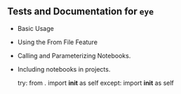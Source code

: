 ## Tests and Documentation for `eye`

* Basic Usage
* Using the From File Feature
* Calling and Parameterizing Notebooks.
* Including notebooks in projects.

    
    try:
        from . import __init__ as self
    except:
        import __init__ as self